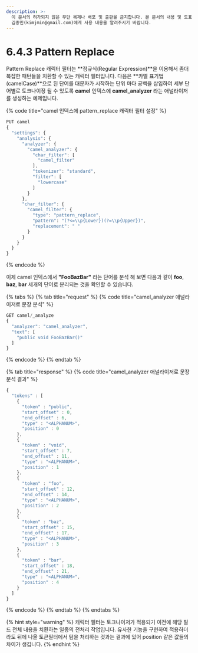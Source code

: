 ```yaml
---
description: >-
  이 문서의 허가되지 않은 무단 복제나 배포 및 출판을 금지합니다. 본 문서의 내용 및 도표 등을 인용하고자 하는 경우 출처를 명시하고
  김종민(kimjmin@gmail.com)에게 사용 내용을 알려주시기 바랍니다.
---
```


# 6.4.3 Pattern Replace

&#x20; Pattern Replace 캐릭터 필터는 **정규식(Regular Expression)**을 이용해서 좀더 복잡한 패턴들을 치환할 수 있는 캐릭터 필터입니다. 다음은 **카멜 표기법(camelCase)**으로 된 단어를 대문자가 시작하는 단위 마다 공백을 삽입하여 세부 단어별로 토크나이징 될 수 있도록 **camel** 인덱스에 **camel\_analyzer** 라는 애널라이저를 생성하는 예제입니다.

{% code title="camel 인덱스에 pattern_replace 캐릭터 필터 설정" %}
```javascript
PUT camel
{
  "settings": {
    "analysis": {
      "analyzer": {
        "camel_analyzer": {
          "char_filter": [
            "camel_filter"
          ],
          "tokenizer": "standard",
          "filter": [
            "lowercase"
          ]
        }
      },
      "char_filter": {
        "camel_filter": {
          "type": "pattern_replace",
          "pattern": "(?<=\\p{Lower})(?=\\p{Upper})",
          "replacement": " "
        }
      }
    }
  }
}
```
{% endcode %}

&#x20; 이제 camel 인덱스에서 **"FooBazBar"** 라는 단어를 분석 해 보면 다음과 같이 **foo**, **baz**, **bar** 세개의 단어로 분리되는 것을 확인할 수 있습니다.

{% tabs %}
{% tab title="request" %}
{% code title="camel_analyzer 애널라이저로 문장 분석" %}
```javascript
GET camel/_analyze
{
  "analyzer": "camel_analyzer",
  "text": [
    "public void FooBazBar()"
  ]
}
```
{% endcode %}
{% endtab %}

{% tab title="response" %}
{% code title="camel_analyzer 애널라이저로 문장 분석 결과" %}
```javascript
{
  "tokens" : [
    {
      "token" : "public",
      "start_offset" : 0,
      "end_offset" : 6,
      "type" : "<ALPHANUM>",
      "position" : 0
    },
    {
      "token" : "void",
      "start_offset" : 7,
      "end_offset" : 11,
      "type" : "<ALPHANUM>",
      "position" : 1
    },
    {
      "token" : "foo",
      "start_offset" : 12,
      "end_offset" : 14,
      "type" : "<ALPHANUM>",
      "position" : 2
    },
    {
      "token" : "baz",
      "start_offset" : 15,
      "end_offset" : 17,
      "type" : "<ALPHANUM>",
      "position" : 3
    },
    {
      "token" : "bar",
      "start_offset" : 18,
      "end_offset" : 21,
      "type" : "<ALPHANUM>",
      "position" : 4
    }
  ]
}
```
{% endcode %}
{% endtab %}
{% endtabs %}

{% hint style="warning" %}
캐릭터 필터는 토크나이저가 적용되기 이전에 해당 필드 전체 내용을 치환하는 일종의 전처리 작업입니다. 유사한 기능을 구현하여 적용하더라도 뒤에 나올 토큰필터에서 텀을 처리하는 것과는 결과에 있어 position 같은 값들의 차이가 생깁니다.
{% endhint %}

